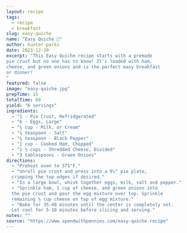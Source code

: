 ```yaml
---
layout: recipe
tags:
  - recipe
  - breakfast
slug: easy-quiche
name: "Easy Quiche 🥚"
author: hunter-parks
date: 2023-12-30
excerpt: "This Easy Quiche recipe starts with a premade
pie crust but no one has to know! It's loaded with ham,
cheese, and green onions and is the perfect easy breakfast
or dinner!
"
featured: false
image: "easy-quiche.jpg"
prepTime: 15
totalTime: 60
yield: "6 servings"
ingredients:
  - "1 - Pie Crust, Refridgerated"
  - "6 - Eggs, Large"
  - "¾ cup - Milk, or Cream"
  - "¾ teaspoon - Salt"
  - "¼ teaspoon - Black Pepper"
  - "1 cup - Cooked Ham, Chopped"
  - "1 ½ cups - Shredded Cheese, Divided"
  - "3 tablespoons - Green Onions"
directions:
  - "Preheat oven to 375°F."
  - "Unroll pie crust and press into a 9\" pie plate,
  crimping the top edges if desired."
  - "In a large bowl, whisk together eggs, milk, salt and pepper."
  - "Sprinkle ham, 1 cup of cheese, and green onions into
  the pie crust and pour the egg mixture over top. Sprinkle
  remaining ½ cup cheese on top of egg mixture."
  - "Bake for 35-40 minutes until the center is completely set.
  Let cool for 5-10 minutes before slicing and serving."
notes: ""
source: "https://www.spendwithpennies.com/easy-quiche-recipe"
---
```

